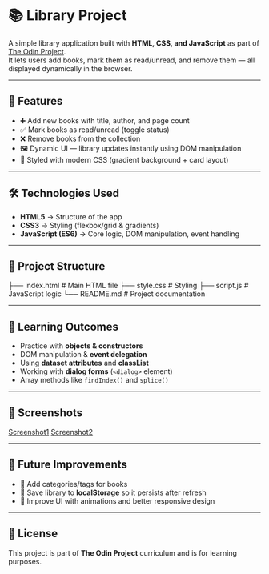 # 📚 Library Project

A simple library application built with **HTML, CSS, and JavaScript** as part of [The Odin Project](https://www.theodinproject.com/lessons/node-path-javascript-library).  
It lets users add books, mark them as read/unread, and remove them — all displayed dynamically in the browser.

---

## 🚀 Features
- ➕ Add new books with title, author, and page count  
- ✅ Mark books as read/unread (toggle status)  
- ❌ Remove books from the collection  
- 🖼️ Dynamic UI — library updates instantly using DOM manipulation  
- 🎨 Styled with modern CSS (gradient background + card layout)  

---

## 🛠️ Technologies Used
- **HTML5** → Structure of the app  
- **CSS3** → Styling (flexbox/grid & gradients)  
- **JavaScript (ES6)** → Core logic, DOM manipulation, event handling  

---

## 📂 Project Structure
├── index.html # Main HTML file
├── style.css # Styling
├── script.js # JavaScript logic
└── README.md # Project documentation


---

## 🎯 Learning Outcomes
- Practice with **objects & constructors**  
- DOM manipulation & **event delegation**  
- Using **dataset attributes** and **classList**  
- Working with **dialog forms** (`<dialog>` element)  
- Array methods like `findIndex()` and `splice()`  

---

## 📸 Screenshots
[Screenshot1](Screenshots/ss1.png)
[Screenshot2](Screenshots/ss2.png)

---

## 🚧 Future Improvements
- 🔖 Add categories/tags for books  
- 💾 Save library to **localStorage** so it persists after refresh  
- 🎨 Improve UI with animations and better responsive design  

---

## 📜 License
This project is part of **The Odin Project** curriculum and is for learning purposes.  
